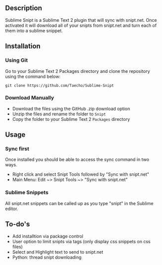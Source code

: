 ## Description
Sublime Snipt is a Sublime Text 2 plugin that will sync with snipt.net. Once activated it will download all of your snipts from snipt.net and turn each of them into a sublime snippet.

## Installation
### Using Git
Go to your Sublime Text 2 Packages directory and clone the repository using the command below:
    
    git clone https://github.com/Taecho/Sublime-Snipt

### Download Manually

* Download the files using the GitHub .zip download option
* Unzip the files and rename the folder to `Snipt`
* Copy the folder to your Sublime Text 2 `Packages` directory

## Usage
### Sync first
Once installed you should be able to access the sync command in two ways.

+ Right click and select Snipt Tools followed by "Sync with snipt.net"
+ Main Menu: Edit ~> Snipt Tools ~> "Sync with snipt.net"

### Sublime Snippets
All snipt.net snippets can be called up as you type "snipt" in the Sublime editor.

## To-do's
+ Add installtion via package control
+ User option to limit snipts via tags (only display css snippets on css files)
+ Select and Highlight text to send to snipt.net
+ Python: thread snipt downloading